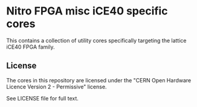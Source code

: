 Nitro FPGA misc iCE40 specific cores
====================================

This contains a collection of utility cores specifically targeting the
lattice iCE40 FPGA family.


License
-------

The cores in this repository are licensed under the
"CERN Open Hardware Licence Version 2 - Permissive" license.

See LICENSE file for full text.

